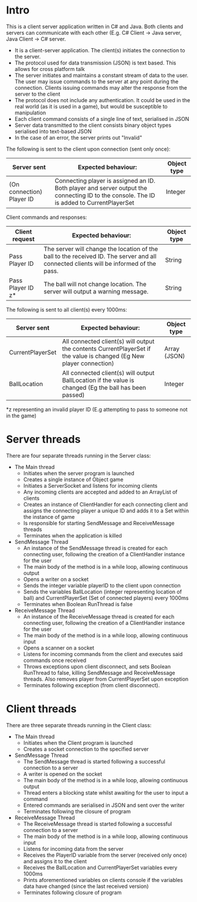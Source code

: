 # Intro
This is a client server application written in C# and Java. Both clients and servers can communicate with each other (E.g. C# Client -> Java server, Java Client -> C# server.

- It is a client-server application. The client(s) initiates the connection to the server.
- The protocol used for data transmission (JSON) is text based. This allows for cross platform talk
- The server initiates and maintains a constant stream of data to the user. The user may issue commands to the server at any point during the connection. Clients issuing commands may alter the response from the server to the client
- The protocol does not include any authentication. It could be used in the real world (as it is used in a game), but would be susceptible to manipulation
- Each client command consists of a single line of text, serialised in JSON
- Server data transmitted to the client consists binary object types serialised into text-based JSON
- In the case of an error, the server prints out &quot;Invalid&quot;

The following is sent to the client upon connection (sent only once):

| Server sent | Expected behaviour: | Object type |
| --- | --- | --- |
| (On connection) Player ID | Connecting player is assigned an ID. Both player and server output the connecting ID to the console. The ID is added to  CurrentPlayerSet | Integer |

Client commands and responses:

| Client request | Expected behaviour: | Object type |
| --- | --- | --- |
| Pass  Player ID | The server will change the location of the ball to the received ID. The server and all connected clients will be informed of the pass. | String |
| Pass   Player ID z\* | The ball will not change location. The server will output a warning message. | String |

The following is sent to all client(s) every 1000ms:

| Server sent | Expected behaviour: | Object type |
| --- | --- | --- |
|  CurrentPlayerSet | All connected client(s) will output the contents  CurrentPlayerSet if the value is changed (Eg New player connection) | Array (JSON) |
|  BallLocation | All connected client(s) will output  BallLocation if the value is changed (Eg the ball has been passed) | Integer |

\*z representing an invalid player ID (E.g attempting to pass to someone not in the game)

# Server threads

There are four separate threads running in the Server class:

- The Main thread
  - Initiates when the server program is launched
  - Creates a single instance of Object game
  - Initiates a ServerSocket and listens for incoming clients
  - Any incoming clients are accepted and added to an ArrayList of clients
  - Creates an instance of ClientHandler for each connecting client and assigns the connecting player a unique ID and adds it to a Set within the instance of game
  - Is responsible for starting SendMessage and ReceiveMessage threads
  - Terminates when the application is killed
- SendMessage Thread
  - An instance of the SendMessage thread is created for each connecting user, following the creation of a ClientHandler instance for the user
  - The main body of the method is in a while loop, allowing continuous output
  - Opens a writer on a socket
  - Sends the integer variable playerID to the client upon connection
  - Sends the variables BallLocation (integer representing location of ball) and CurrentPlayerSet (Set of connected players) every 1000ms
  - Terminates when Boolean RunThread is false
- ReceiveMessage Thread
  - An instance of the ReceiveMessage thread is created for each connecting user, following the creation of a ClientHandler instance for the user
  - The main body of the method is in a while loop, allowing continuous input
  - Opens a scanner on a socket
  - Listens for incoming commands from the client and executes said commands once received
  - Throws exceptions upon client disconnect, and sets Boolean RunThread to false, killing SendMessage and ReceiveMessage threads. Also removes player from CurrentPlayerSet upon exception
  - Terminates following exception (from client disconnect).

# Client threads

There are three separate threads running in the Client class:

- The Main thread
  - Initiates when the Client program is launched
  - Creates a socket connection to the specified server
- SendMessage Thread
  - The SendMessage thread is started following a successful connection to a server
  - A writer is opened on the socket
  - The main body of the method is in a while loop, allowing continuous output
  - Thread enters a blocking state whilst awaiting for the user to input a command
  - Entered commands are serialised in JSON and sent over the writer
  - Terminates following the closure of program
- ReceiveMessage Thread
  - The ReceiveMessage thread is started following a successful connection to a server
  - The main body of the method is in a while loop, allowing continuous input
  - Listens for incoming data from the server
  - Receives the PlayerID variable from the server (received only once) and assigns it to the client
  - Receives the BallLocation and CurrentPlayerSet variables every 1000ms
  - Prints aforementioned variables on clients console if the variables data have changed (since the last received version)
  - Terminates following closure of program

<!--
# Project review

Overall, I found the project to be perfectly balanced; it was not easy enough that I could complete it in a day, nor was it too hard that completion was unattainable.

The majority of the tasks assigned within the project, such as setting up network readers and writers were complimented by the materials that was studied in both the lectures and labs. This ensured that I was already familiar and comfortable with implementing the required specifications.

The area that I found particularly challenging was ensuring that the client always received up-to-date information from the server. When I first started designing my client program, I had imagined it having a single thread for both sending and receiving data. However, whilst a scanner is waiting for an input, it causes a blocking state. This led to my client not receiving new data from the server. It took a considerable amount of reading to realise that my design was flawed and that I needed to change my code. In the end, I managed to resolve the issue by separating sending and receiving into separate threads.

I am particularly excited by the fact that my program works cross-platform, that is, a Java client can connect to a C# server. I was able to achieve this functionality by serialising all outgoing and incoming data with JSON within my projects.

As far as I am aware, there are no issues with the quality or functionality of my program. I have made it as concise and legible as possible, and made use of comments where they are required.

If I was to undertake the project again, I would first plan out the structure of the program using a UML class diagram. This would allow me to plan how methods, variables and sockets would communicate between classes and processes without the need for trial and error. I would also utilise a software such as Jira to help manage and keep track of tasks.

Overall I believe this assignment has been a success and I am very proud of the work I have achieved. It has been a great learning experience to introduce me to both C# and multi-threading.

# References

[1] _802-2014 - IEEE Standard for Local and Metropolitan Area Networks: Overview and Architecture - IEEE Standard_. [Online]. Available: https://ieeexplore.ieee.org/document/6847097. [Accessed: 25-Nov-2019].

-->
